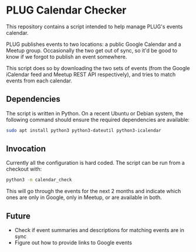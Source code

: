 # PLUG Calendar Checker

This repository contains a script intended to help manage PLUG's
events calendar.

PLUG publishes events to two locations: a public Google Calendar and a
Meetup group. Occasionally the two get out of sync, so it'd be good to
know if we forgot to publish an event somewhere.

This script does so by downloading the two sets of events (from the
Google iCalendar feed and Meetup REST API respectively), and tries to
match events from each calendar.

## Dependencies

The script is written in Python. On a recent Ubuntu or Debian system,
the following command should ensure the required dependencies are
available:

```sh
sudo apt install python3 python3-dateutil python3-icalendar
```

## Invocation

Currently all the configuration is hard coded. The script can be run
from a checkout with:

```sh
python3 -m calendar_check
```

This will go through the events for the next 2 months and indicate
which ones are only in Google, only in Meetup, or are available in
both.

## Future

* Check if event summaries and descriptions for matching events are in sync
* Figure out how to provide links to Google events
